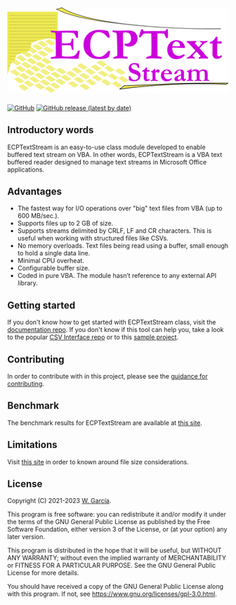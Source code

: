 # ![ECPTextStream](/docs/assets/img/ECPTextStream.png)
[![GitHub](https://img.shields.io/github/license/ws-garcia/ECPTextStream?style=plastic)](https://github.com/ws-garcia/ECPTextStream/blob/main/LICENSE) [![GitHub release (latest by date)](https://img.shields.io/github/v/release/ws-garcia/ECPTextStream?style=plastic)](https://github.com/ws-garcia/ECPTextStream/releases/latest)

## Introductory words

ECPTextStream is an easy-to-use class module developed to enable buffered text stream on VBA. In other words, ECPTextStream is a VBA text buffered reader designed to manage text streams in Microsoft Office applications.

## Advantages
* The fastest way for I/O operations over "big" text files from VBA (up to 600 MB/sec.).
* Supports files up to 2 GB of size.
* Supports streams delimited by CRLF, LF and CR characters. This is useful when working with structured files like CSVs.
* No memory overloads. Text files being read using a buffer, small enough to hold a single data line. 
* Minimal CPU overheat.
* Configurable buffer size.
* Coded in pure VBA. The module hasn’t reference to any external API library.

## Getting started

If you don't know how to get started with ECPTextStream class, visit the [documentation repo](https://ws-garcia.github.io/ECPTextStream/). If you don't know if this tool can help you, take a look to the popular [CSV Interface repo](https://github.com/ws-garcia/VBA-CSV-interface) or to this [sample project](https://ws-garcia.github.io/ECPTextStream/project_sample/).

## Contributing

In order to contribute with in this project, please see the [guidance for contributing](https://ws-garcia.github.io/ECPTextStream/contributing.html).

## Benchmark

The benchmark results for ECPTextStream are available at [this site](https://ws-garcia.github.io/ECPTextStream/home/getting_started.html#benchmark).

## Limitations

Visit [this site](https://ws-garcia.github.io/ECPTextStream/limitations/index.html) in order to known around file size considerations.

## License

Copyright (C) 2021-2023  [W. García](https://github.com/ws-garcia/).

This program is free software: you can redistribute it and/or modify it under the terms of the GNU General Public License as published by the Free Software Foundation, either version 3 of the License, or (at your option) any later version.

This program is distributed in the hope that it will be useful, but WITHOUT ANY WARRANTY; without even the implied warranty of MERCHANTABILITY or FITNESS FOR A PARTICULAR PURPOSE.  See the GNU General Public License for more details.

You should have received a copy of the GNU General Public License along with this program.  If not, see <https://www.gnu.org/licenses/gpl-3.0.html>.

